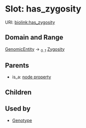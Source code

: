 
# Slot: has_zygosity




URI: [biolink:has_zygosity](https://w3id.org/biolink/vocab/has_zygosity)


## Domain and Range

[GenomicEntity](GenomicEntity.md) &#8594;  <sub>0..1</sub> [Zygosity](Zygosity.md)

## Parents

 *  is_a: [node property](node_property.md)

## Children


## Used by

 * [Genotype](Genotype.md)
